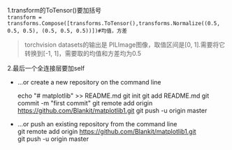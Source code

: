 1.transform的ToTensor()要加括号  
`transform = transforms.Compose([transforms.ToTensor(),transforms.Normalize((0.5, 0.5, 0.5), (0.5, 0.5, 0.5))])#均值，方差`  
>torchvision datasets的输出是 PILImage图像，取值区间是[0, 1].需要将它转换到[-1, 1]，需要取的均值和方差均为0.5

2.最后一个全连接层要加self

- …or create a new repository on the command line  

    echo "# matplotlib" >> README.md
    git init
    git add README.md
    git commit -m "first commit"
    git remote add origin https://github.com/Blankit/matplotlib1.git
    git push -u origin master


- …or push an existing repository from the command line    
    git remote add origin https://github.com/Blankit/matplotlib1.git   
    git push -u origin master


   
